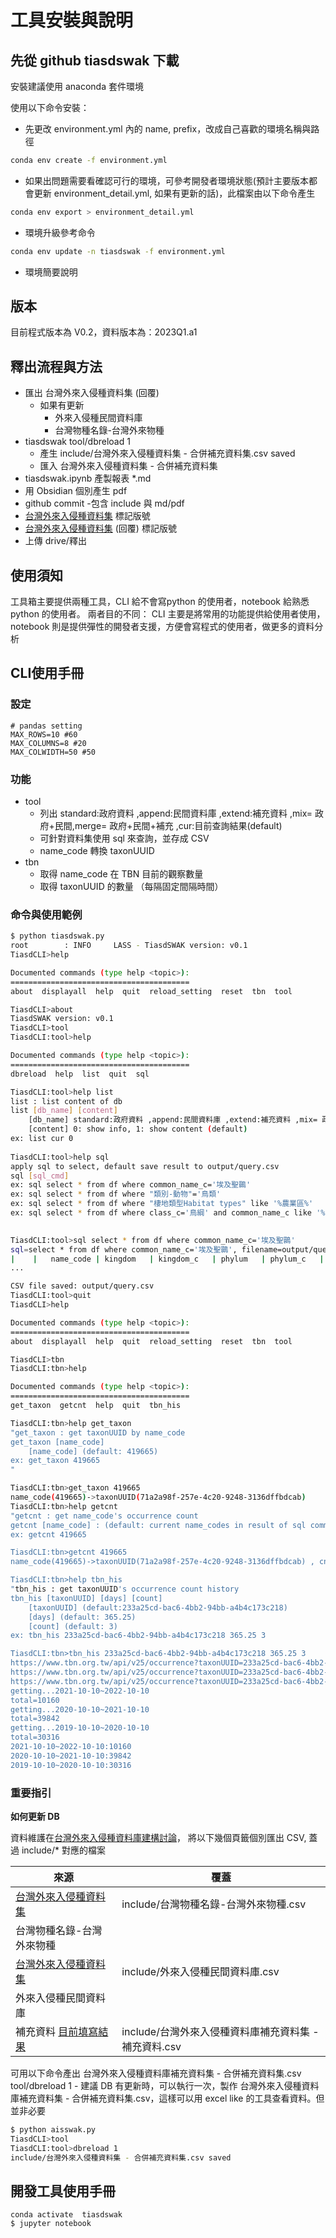 # 工具安裝與說明

## 先從 github tiasdswak 下載

安裝建議使用 anaconda 套件環境

使用以下命令安裝：

- 先更改 environment.yml 內的 name, prefix，改成自己喜歡的環境名稱與路徑  

```sh
conda env create -f environment.yml 
```

- 如果出問題需要看確認可行的環境，可參考開發者環境狀態(預計主要版本都會更新 environment_detail.yml, 如果有更新的話)，此檔案由以下命令產生

```sh
conda env export > environment_detail.yml
```

- 環境升級參考命令

```sh
conda env update -n tiasdswak -f environment.yml
```

- 環境簡要說明

## 版本

目前程式版本為 V0.2，資料版本為：2023Q1.a1

## 釋出流程與方法

- 匯出 台灣外來入侵種資料集 (回覆)
    - 如果有更新
        - 外來入侵種民間資料庫
        - 台灣物種名錄-台灣外來物種
- tiasdswak tool/dbreload 1
    - 產生 include/台灣外來入侵種資料集 - 合併補充資料集.csv saved
    - 匯入 台灣外來入侵種資料集 - 合併補充資料集
- tiasdswak.ipynb 產製報表 *.md
- 用 Obsidian 個別產生 pdf
- github commit
    -包含 include 與 md/pdf
- [台灣外來入侵種資料集](https://drive.google.com/open?id=1dsLBu-q9tyDqMeVFMWUGmyhvqFYwXmcrK4L0HlRiz2M&usp=drive_copy) 標記版號
- [台灣外來入侵種資料集](https://docs.google.com/spreadsheets/d/1FFHZNCVA-uAINYYCOjtsCY2_UuyclPejH_Mh9WfEVR0/edit?resourcekey=undefined#gid=1890334775) (回覆) 標記版號
- 上傳 drive/釋出


## 使用須知

工具箱主要提供兩種工具，CLI 給不會寫python 的使用者，notebook 給熟悉 python 的使用者。
兩者目的不同： CLI 主要是將常用的功能提供給使用者使用， notebook 則是提供彈性的開發者支援，方便會寫程式的使用者，做更多的資料分析

## CLI使用手冊

### 設定

```
# pandas setting
MAX_ROWS=10 #60
MAX_COLUMNS=8 #20
MAX_COLWIDTH=50 #50
```
### 功能

- tool
    - 列出 standard:政府資料 ,append:民間資料庫 ,extend:補充資料 ,mix= 政府+民間,merge= 政府+民間+補充 ,cur:目前查詢結果(default)
    - 可針對資料集使用 sql 來查詢，並存成 CSV
    - name_code 轉換 taxonUUID
- tbn
    - 取得 name_code 在 TBN 目前的觀察數量
    - 取得 taxonUUID 的數量 （每隔固定間隔時間）


### 命令與使用範例

```sh
$ python tiasdswak.py
root        : INFO     LASS - TiasdSWAK version: v0.1
TiasdCLI>help

Documented commands (type help <topic>):
========================================
about  displayall  help  quit  reload_setting  reset  tbn  tool

TiasdCLI>about
TiasdSWAK version: v0.1
TiasdCLI>tool
TiasdCLI:tool>help

Documented commands (type help <topic>):
========================================
dbreload  help  list  quit  sql

TiasdCLI:tool>help list
list : list content of db
list [db_name] [content]
    [db_name] standard:政府資料 ,append:民間資料庫 ,extend:補充資料 ,mix= 政府+民間,merge= 政府+民間+補充 ,cur:目前查詢結果(default)
    [content] 0: show info, 1: show content (default)
ex: list cur 0
        
TiasdCLI:tool>help sql
apply sql to select, default save result to output/query.csv
sql [sql_cmd]
ex: sql select * from df where common_name_c='埃及聖䴉'
ex: sql select * from df where "類別-動物"='鳥類'
ex: sql select * from df where "棲地類型Habitat types" like '%農業區%'
ex: sql select * from df where class_c='鳥綱' and common_name_c like '%八哥%'

        
TiasdCLI:tool>sql select * from df where common_name_c='埃及聖䴉'
sql=select * from df where common_name_c='埃及聖䴉', filename=output/query.csv
|    |   name_code | kingdom   | kingdom_c   | phylum   | phylum_c   | class   | class_c   | order          | order_c   | family            | family_c   | genus        | genus_c   | name                                 | species     | infraspecies_marker   | infraspecies   | infraspecies2_marker   | infraspecies2   | author         | author2   | common_name_c   |   is_alien |   is_invasive |   is_cultivated | is_endemic   | cites_code   | iucn_code   | coa_code   | 時間戳記               | 電子郵件地址      | life_type   | life_type_animal   | life_type_plant   | habitat_types   | 棲地類型-中文其他   | 棲地類型-英文其他   | reference                                                                                                                                                         | description   | suggestion   | note                                                                                                                                                                                                                                                                                                                                                                                                                                                                                                                                                                                                                               | introduction_type   | introduction_cause   | introduction_vector   | introduction_date                                                                                                               | introduction_people       | found_date   | introduction_desc   | invasiveness   | mechanism   | outcome   | dispersal_mechanisms                                                                                                                                                                                                                        | eradication_methods   | tbd1   | tbd2   | description.1                                                                                                                                                                                                                                                                                                                                                                                                                                                                                                                                                                                                                                                                                                                                                                                                                                                                                                                                                                                               | summary                                                                                                                                                                                 | tbd3                                                                                         | tbd4                                                                                                                                                                            | habitat_description                                                                                                                                                                                                                                                                                                                                        | nutrition                                                                                                                                                                                                                                                                                                                                                                                                                                                 | reproduction                                                                                                                                                                                                                                                                                                                                          | life_cycle                                                                                                                                                                                    | species_status                                                                                                                                                                                                                                                                                                                                     |
...

CSV file saved: output/query.csv
TiasdCLI:tool>quit
TiasdCLI>help

Documented commands (type help <topic>):
========================================
about  displayall  help  quit  reload_setting  reset  tbn  tool

TiasdCLI>tbn
TiasdCLI:tbn>help

Documented commands (type help <topic>):
========================================
get_taxon  getcnt  help  quit  tbn_his

TiasdCLI:tbn>help get_taxon
"get_taxon : get taxonUUID by name_code
get_taxon [name_code]
    [name_code] (default: 419665)
ex: get_taxon 419665
"
```


```sh
TiasdCLI:tbn>get_taxon 419665
name_code(419665)->taxonUUID(71a2a98f-257e-4c20-9248-3136dffbdcab)
TiasdCLI:tbn>help getcnt
"getcnt : get name_code's occurrence count 
getcnt [name_code] : (default: current name_codes in result of sql command)
ex: getcnt 419665

TiasdCLI:tbn>getcnt 419665
name_code(419665)->taxonUUID(71a2a98f-257e-4c20-9248-3136dffbdcab) , cnt=370

TiasdCLI:tbn>help tbn_his
"tbn_his : get taxonUUID's occurrence count history
tbn_his [taxonUUID] [days] [count]
    [taxonUUID] (default:233a25cd-bac6-4bb2-94bb-a4b4c173c218)
    [days] (default: 365.25)
    [count] (default: 3)
ex: tbn_his 233a25cd-bac6-4bb2-94bb-a4b4c173c218 365.25 3

TiasdCLI:tbn>tbn_his 233a25cd-bac6-4bb2-94bb-a4b4c173c218 365.25 3
https://www.tbn.org.tw/api/v25/occurrence?taxonUUID=233a25cd-bac6-4bb2-94bb-a4b4c173c218&eventDate=2021-10-10~2022-10-10&limit=20
https://www.tbn.org.tw/api/v25/occurrence?taxonUUID=233a25cd-bac6-4bb2-94bb-a4b4c173c218&eventDate=2020-10-10~2021-10-10&limit=20
https://www.tbn.org.tw/api/v25/occurrence?taxonUUID=233a25cd-bac6-4bb2-94bb-a4b4c173c218&eventDate=2019-10-10~2020-10-10&limit=20
getting...2021-10-10~2022-10-10
total=10160
getting...2020-10-10~2021-10-10
total=39842
getting...2019-10-10~2020-10-10
total=30316
2021-10-10~2022-10-10:10160
2020-10-10~2021-10-10:39842
2019-10-10~2020-10-10:30316
```


### 重要指引

**如何更新 DB**

資料維護在[台灣外來入侵種資料庫建構討論](https://docs.google.com/spreadsheets/d/1dsLBu-q9tyDqMeVFMWUGmyhvqFYwXmcrK4L0HlRiz2M/edit?usp=sharing)，
將以下幾個頁籤個別匯出 CSV, 蓋過 include/* 對應的檔案

|  來源             | 覆蓋                           |
| ----------------- | ------------------------------ |
| [台灣外來入侵種資料集](https://docs.google.com/spreadsheets/d/1dsLBu-q9tyDqMeVFMWUGmyhvqFYwXmcrK4L0HlRiz2M/edit?usp=sharing) | include/台灣物種名錄-台灣外來物種.csv |
| 台灣物種名錄-台灣外來物種 | |
| [台灣外來入侵種資料集](https://docs.google.com/spreadsheets/d/1dsLBu-q9tyDqMeVFMWUGmyhvqFYwXmcrK4L0HlRiz2M/edit?usp=sharing) | include/外來入侵種民間資料庫.csv | 
| 外來入侵種民間資料庫 | |
| 補充資料 [目前填寫結果](https://docs.google.com/spreadsheets/d/1FFHZNCVA-uAINYYCOjtsCY2_UuyclPejH_Mh9WfEVR0/edit?resourcekey=undefined#gid=1890334775) | include/台灣外來入侵種資料庫補充資料集 - 補充資料.csv |

可用以下命令產出 台灣外來入侵種資料庫補充資料集 - 合併補充資料集.csv
tool/dbreload 1
    - 建議 DB 有更新時，可以執行一次，製作 台灣外來入侵種資料庫補充資料集 - 合併補充資料集.csv，這樣可以用 excel like 的工具查看資料。但並非必要

```sh
$ python aisswak.py
TiasdCLI>tool
TiasdCLI:tool>dbreload 1
include/台灣外來入侵種資料集 - 合併補充資料集.csv saved
```

## 開發工具使用手冊

```
conda activate  tiasdswak
$ jupyter notebook 
```

